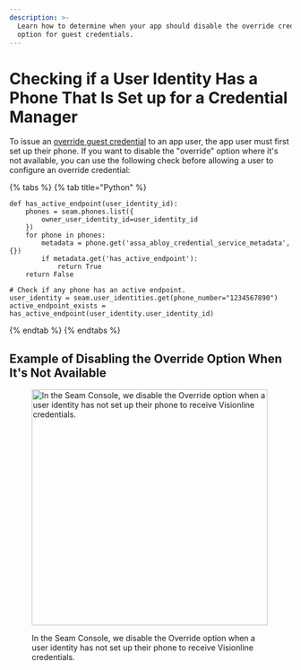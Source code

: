 ```yaml
---
description: >-
  Learn how to determine when your app should disable the override credential
  option for guest credentials.
---
```


# Checking if a User Identity Has a Phone That Is Set up for a Credential Manager

To issue an [override guest credential](./#issue-the-first-credential-for-a-reservation) to an app user, the app user must first set up their phone. If you want to disable the "override" option where it's not available, you can use the following check before allowing a user to configure an override credential:

{% tabs %}
{% tab title="Python" %}
```
def has_active_endpoint(user_identity_id):
    phones = seam.phones.list({
        owner_user_identity_id=user_identity_id
    })
    for phone in phones:
        metadata = phone.get('assa_abloy_credential_service_metadata', {})
        if metadata.get('has_active_endpoint'):
            return True
    return False

# Check if any phone has an active endpoint.
user_identity = seam.user_identities.get(phone_number="1234567890")
active_endpoint_exists = has_active_endpoint(user_identity.user_identity_id)
```
{% endtab %}
{% endtabs %}

## Example of Disabling the Override Option When It's Not Available

<figure><img src="../../../.gitbook/assets/Join only.png" alt="In the Seam Console, we disable the Override option when a user identity has not set up their phone to receive Visionline credentials. " width="421"><figcaption><p>In the Seam Console, we disable the Override option when a user identity has not set up their phone to receive Visionline credentials. </p></figcaption></figure>
